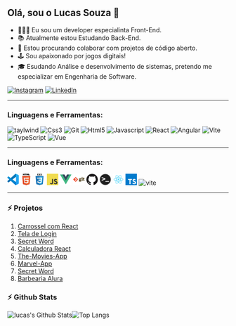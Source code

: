 ## Olá, sou o Lucas Souza 👋

- 👨🏻‍💻 Eu sou um developer especialinta Front-End.
- 📚 Atualmente estou Estudando Back-End.
- 👯 Estou procurando colaborar com projetos de código aberto.
- 🕹️ Sou apaixonado por jogos digitais!
- 🎓 Esudando Análise e desenvolvimento de sistemas, pretendo me especializar em Engenharia de Software.

[![Instagram](https://img.shields.io/badge/Instagram-000?style=for-the-badge&logo=instagram)](https://www.instagram.com/luccashsouza/)
[![LinkedIn](https://img.shields.io/badge/LinkedIn-000?style=for-the-badge&logo=linkedin&logoColor=0E76A8)](https://www.linkedin.com/in/lucasdesouza-dev/)

---

### Linguagens e Ferramentas:

![taylwind](https://img.shields.io/badge/TAILWIND-000?style=for-the-badge&logo=https://avatars.githubusercontent.com/u/67109815?s=40&v=4)
![Css3](https://img.shields.io/badge/CSS3-000?style=for-the-badge&logo=css3)
![Git](https://img.shields.io/badge/GIT-000?style=for-the-badge&logo=git&logoColor=blue)
![Html5](https://img.shields.io/badge/HTML5-000?style=for-the-badge&logo=html5)
![Javascript](https://img.shields.io/badge/JAVASCRIPT-000?style=for-the-badge&logo=javascript)
![React](https://img.shields.io/badge/REACT-000?style=for-the-badge&logo=react)
![Angular](https://img.shields.io/badge/Angular-000?style=for-the-badge&logo=angular&logoColor=C3002F)
![Vite](https://img.shields.io/badge/VITE-000?style=for-the-badge&logo=vite)
![TypeScript](https://img.shields.io/badge/TypeScript-000?style=for-the-badge&logo=typescript)
![Vue](https://img.shields.io/badge/VUE-000?style=for-the-badge&logo=vue.js)

---

### Linguagens e Ferramentas:

<div class="display: flex; justify-content: space-between;">
    <img alt="Visual Studio Code" width="26px" src="https://raw.githubusercontent.com/github/explore/80688e429a7d4ef2fca1e82350fe8e3517d3494d/topics/visual-studio-code/visual-studio-code.png" />
    <img alt="HTML5" width="26px" src="https://raw.githubusercontent.com/github/explore/80688e429a7d4ef2fca1e82350fe8e3517d3494d/topics/html/html.png" />
    <img alt="CSS3" width="26px" src="https://raw.githubusercontent.com/github/explore/80688e429a7d4ef2fca1e82350fe8e3517d3494d/topics/css/css.png" />
    <img alt="JavaScript" width="26px" src="https://raw.githubusercontent.com/github/explore/80688e429a7d4ef2fca1e82350fe8e3517d3494d/topics/javascript/javascript.png" />
    <img alt="VUE" width="26px" src="https://raw.githubusercontent.com/github/explore/80688e429a7d4ef2fca1e82350fe8e3517d3494d/topics/vue/vue.png" />
    <img alt="Git" width="26px" src="https://raw.githubusercontent.com/github/explore/80688e429a7d4ef2fca1e82350fe8e3517d3494d/topics/git/git.png" />
    <img alt="GitHub" width="26px" src="https://raw.githubusercontent.com/github/explore/78df643247d429f6cc873026c0622819ad797942/topics/github/github.png" />
    <img alt="Terminal" width="26px" src="https://raw.githubusercontent.com/github/explore/80688e429a7d4ef2fca1e82350fe8e3517d3494d/topics/terminal/terminal.png" />
    <img alt="React" width="26px" src="https://raw.githubusercontent.com/github/explore/80688e429a7d4ef2fca1e82350fe8e3517d3494d/topics/react/react.png" />
     <img alt="TypeScript" width="26px" src="https://raw.githubusercontent.com/github/explore/80688e429a7d4ef2fca1e82350fe8e3517d3494d/topics/typescript/typescript.png"/>
     <img alt="vite" width="26px" src="https://vitejs.dev/logo.svg" />
<div> 
    
---
    
### :zap: Projetos 
<!--START_SECTION:activity-->
1. [Carrossel com React](https://lucashenriquesouza.github.io/Carrossel-React/)
2. [Tela de Login](https://lucashenriquesouza.github.io/tela-login/)
3. [Secret Word](https://lucashenriquesouza.github.io/secretword/)
4. [Calculadora React](https://lucashenriquesouza.github.io/Calculadora/)
5. [The-Movies-App](https://the-movie-app-five.vercel.app)
6. [Marvel-App](https://lucashenriquesouza.github.io/Marvel-App/)
7. [Secret Word](https://lucashenriquesouza.github.io/secretword/)
8. [Barbearia Alura](https://lucashenriquesouza.github.io/Barbearia-Alura-Lucas/)

<!--END_SECTION:activity-->

### :zap: Github Stats

<img align="left" alt="lucas's Github Stats" src="https://github-readme-stats-eight-silk.vercel.app/api?username=lucasdesouza-dev&theme=gotham&show_icons=true&hide_border=true" />

![Top Langs](https://github-readme-stats-git-masterrstaa-rickstaa.vercel.app/api/top-langs/?username=lucasdesouza-dev&layout=compact&bg_color=000&border_color=30A3DC&title_color=E94D5F&text_color=FFF)
